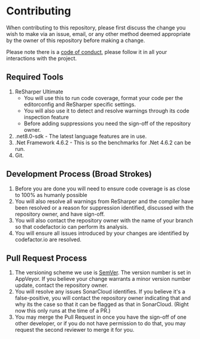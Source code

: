 # Contributing

When contributing to this repository, please first discuss the change you wish to make via an issue,
email, or any other method deemed appropriate by the owner of this repository before making a change.

Please note there is a [code of conduct](CODE_OF_CONDUCT.md), please follow it in all your interactions
with the project.

## Required Tools

1. ReSharper Ultimate 
   - You will use this to run code coverage, format your code per the editorconfig
   and ReSharper specific settings.
   - You will also use it to detect and resolve warnings through its code inspection feature
   - Before adding suppressions you need the sign-off of the repository owner. 
2. .net8.0-sdk - The latest language features are in use.
3. .Net Framework 4.6.2 - This is so the benchmarks for .Net 4.6.2 can be run.
4. Git.

## Development Process (Broad Strokes)
1. Before you are done you will need to ensure code coverage is as close to 100% as humanly possible
2. You will also resolve  all warnings from ReSharper and the compiler have been resolved or a 
   reason for suppression identified, discussed with the repository owner, and have sign-off.
3. You will also contact the repository owner with the name of your branch so that codefactor.io
   can perform its analysis.
4. You will ensure all issues introduced by your changes are identified by codefactor.io are resolved.

## Pull Request Process

1. The versioning scheme we use is [SemVer](http://semver.org/). The version number is set in AppVeyor. If you
   believe your change warrants a minor version number update, contact the repository owner.
2. You will resolve any issues SonarCloud identifies. If you believe it's a false-positive,
   you will contact the repository owner indicating that and why its the case so that
   it can be flagged as that in SonarCloud. (Right now this only runs at the time of a PR.)
3. You may merge the Pull Request in once you have the sign-off of one other developer, or if you
   do not have permission to do that, you may request the second reviewer to merge it for you.
